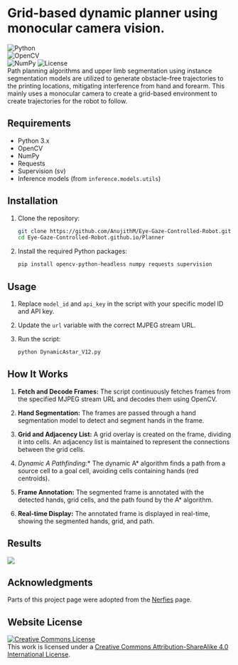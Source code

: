 # Grid-based dynamic planner using monocular camera vision.
![Python](https://img.shields.io/badge/Python-3.x-blue?style=flat-square&logo=python)  
![OpenCV](https://img.shields.io/badge/OpenCV-4.x-red?style=flat-square&logo=opencv)  
![NumPy](https://img.shields.io/badge/NumPy-1.x-blue?style=flat-square&logo=numpy)
![License](https://img.shields.io/badge/License-CC%20BY--SA%204.0-lightgrey?style=flat-square)  
Path planning algorithms and upper limb segmentation using instance segmentation models are utilized to generate obstacle-free trajectories to the printing locations, mitigating interference from hand and forearm.
This mainly uses a monocular camera to create a grid-based environment to create trajectories for the robot to follow.

## Requirements

- Python 3.x
- OpenCV
- NumPy
- Requests
- Supervision (sv)
- Inference models (from `inference.models.utils`)

## Installation

1. Clone the repository:
    ```sh
    git clone https://github.com/AnujithM/Eye-Gaze-Controlled-Robot.github.io.git
    cd Eye-Gaze-Controlled-Robot.github.io/Planner
    ```

2. Install the required Python packages:
    ```sh
    pip install opencv-python-headless numpy requests supervision
    ```

## Usage

1. Replace `model_id` and `api_key` in the script with your specific model ID and API key.

2. Update the `url` variable with the correct MJPEG stream URL.

3. Run the script:
    ```sh
    python DynamicAstar_V12.py

## How It Works

1. **Fetch and Decode Frames:** The script continuously fetches frames from the specified MJPEG stream URL and decodes them using OpenCV.

2. **Hand Segmentation:** The frames are passed through a hand segmentation model to detect and segment hands in the frame.

3. **Grid and Adjacency List:** A grid overlay is created on the frame, dividing it into cells. An adjacency list is maintained to represent the connections between the grid cells.

4. **Dynamic A* Pathfinding:** The dynamic A* algorithm finds a path from a source cell to a goal cell, avoiding cells containing hands (red centroids).

5. **Frame Annotation:** The segmented frame is annotated with the detected hands, grid cells, and the path found by the A* algorithm.

6. **Real-time Display:** The annotated frame is displayed in real-time, showing the segmented hands, grid, and path.

## Results

![](Planner/result.png)

## Acknowledgments
Parts of this project page were adopted from the [Nerfies](https://nerfies.github.io/) page.

## Website License
<a rel="license" href="http://creativecommons.org/licenses/by-sa/4.0/"><img alt="Creative Commons License" style="border-width:0" src="https://i.creativecommons.org/l/by-sa/4.0/88x31.png" /></a><br />This work is licensed under a <a rel="license" href="http://creativecommons.org/licenses/by-sa/4.0/">Creative Commons Attribution-ShareAlike 4.0 International License</a>.
